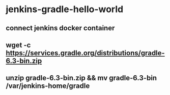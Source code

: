 # jenkins-gradle-hello-world

## connect jenkins docker container
## wget -c https://services.gradle.org/distributions/gradle-6.3-bin.zip
## unzip gradle-6.3-bin.zip && mv gradle-6.3-bin /var/jenkins-home/gradle
## 
